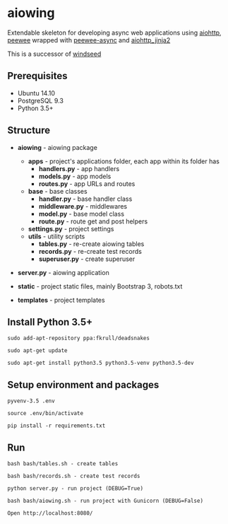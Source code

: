 # aiowing

Extendable skeleton for developing async web applications using [aiohttp](https://github.com/KeepSafe/aiohttp), [peewee](https://github.com/coleifer/peewee) wrapped with [peewee-async](https://github.com/05bit/peewee-async) and [aiohttp_jinja2](https://github.com/aio-libs/aiohttp_jinja2)

This is a successor of [windseed](https://github.com/embali/windseed)


## Prerequisites

- Ubuntu 14.10
- PostgreSQL 9.3
- Python 3.5+


## Structure

- **aiowing** - aiowing package
  - **apps** - project's applications folder, each app within its folder has
    - **handlers.py** - app handlers
    - **models.py** - app models
    - **routes.py** - app URLs and routes
  - **base** - base classes
    - **handler.py** - base handler class
    - **middleware.py** - middlewares
    - **model.py** - base model class
    - **route.py** - route get and post helpers
  - **settings.py** - project settings
  - **utils** - utility scripts
    - **tables.py** - re-create aiowing tables
    - **records.py** - re-create test records
    - **superuser.py** - create superuser

- **server.py** - aiowing application

- **static** - project static files, mainly Bootstrap 3, robots.txt

- **templates** - project templates


## Install Python 3.5+
```
sudo add-apt-repository ppa:fkrull/deadsnakes

sudo apt-get update

sudo apt-get install python3.5 python3.5-venv python3.5-dev
```

## Setup environment and packages

```
pyvenv-3.5 .env

source .env/bin/activate

pip install -r requirements.txt
```


## Run

```
bash bash/tables.sh - create tables

bash bash/records.sh - create test records

python server.py - run project (DEBUG=True)

bash bash/aiowing.sh - run project with Gunicorn (DEBUG=False)

Open http://localhost:8080/
```
